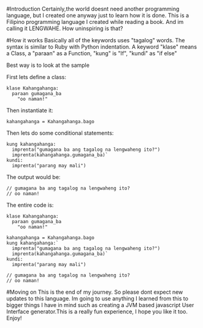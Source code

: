 #Introduction
Certainly,the world doesnt need another programming language, but I created one anyway just to learn how it is done. 
This is a Filipino programming language I created while reading a book. And im calling it LENGWAHE. How uninspiring is that?

#How it works
Basically all of the keywords uses "tagalog" words. The syntax is
similar to Ruby with Python indentation. A keyword "klase" means a
Class, a "paraan" as a Function, "kung" is "If", "kundi" as "if else"

Best way is to look at the sample


First lets define a class:

    klase Kahangahanga:
      paraan gumagana_ba 
        "oo naman!"

Then instantiate it:

    kahangahanga = Kahangahanga.bago

Then lets do some conditional statements:

    kung kahangahanga:
      imprenta("gumagana ba ang tagalog na lengwaheng ito?")
      imprenta(kahangahanga.gumagana_ba)`
    kundi:
      imprenta("parang may mali")

The output would be:

    // gumagana ba ang tagalog na lengwaheng ito?
    // oo naman!


The entire code is:

    klase Kahangahanga:
      paraan gumagana_ba 
        "oo naman!"

    kahangahanga = Kahangahanga.bago
    kung kahangahanga:`
      imprenta("gumagana ba ang tagalog na lengwaheng ito?")
      imprenta(kahangahanga.gumagana_ba)`
    kundi:
      imprenta("parang may mali")

    // gumagana ba ang tagalog na lengwaheng ito?
    // oo naman!

#Moving on
This is the end of my journey. So please dont expect new updates to this
language. Im going to use anything I learned from this to bigger things
I have in mind such as creating a JVM based javascript User Interface generator.This is a really fun experience, I hope you like it too. Enjoy!
